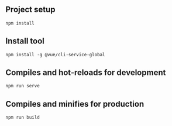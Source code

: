 ## Project setup
```
npm install
```

## Install tool
```
npm install -g @vue/cli-service-global
```

## Compiles and hot-reloads for development
```
npm run serve
```

## Compiles and minifies for production
```
npm run build
```